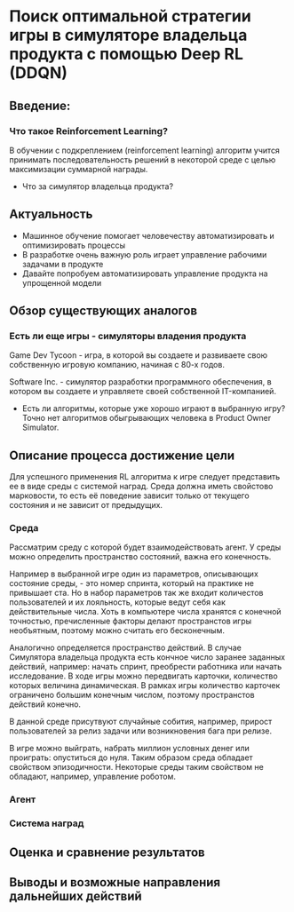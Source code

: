 # Поиск оптимальной стратегии игры в симуляторе владельца продукта с помощью Deep RL (DDQN)
<!-- Применение DDQN в симуляторе владельца продукта: оптимизация стратегий с помощью обучения с подкреплением (Chat GPT 4 version)-->

## Введение:

### Что такое Reinforcement Learning?

В обучении с подкреплением (reinforcement learning)
алгоритм учится 
принимать последовательность решений
в некоторой среде 
с целью максимизации суммарной награды.

* Что за симулятор владельца продукта?



## Актуальность

* Машинное обучение помогает человечеству автоматизировать и оптимизировать процессы
* В разработке очень важную роль играет управление рабочими задачами в продукте
* Давайте попробуем автоматизировать управление продукта на упрощенной модели

## Обзор существующих аналогов

### Есть ли еще игры - симуляторы владения продукта
Game Dev Tycoon - игра, в которой вы создаете и развиваете свою собственную игровую компанию, начиная с 80-х годов.
<!--- Создается множество игр. Сами игры описыаются характеристиками тема, жанр, масштаб, технологии -->
Software Inc. - симулятор разработки программного обеспечения, в котором вы создаете и управляете своей собственной IT-компанией.
<!-- Очень сильный упор на реализм. -->

* Есть ли алгоритмы, которые уже хорошо играют в выбранную игру?
Точно нет алгоритмов обыгрывающих человека в Product Owner Simulator.

## Описание процесса достижение цели

Для успешного применения RL алгоритма к игре следует представить ее в виде среды с системой наград.
Среда должна иметь свойстово марковости, то есть её поведение зависит только от текущего состояния и не зависит от предыдущих.

### Среда
Рассматрим среду с которой будет взаимодействовать агент.
У среды можно определить пространство состояний, важна его конечность.
<!-- Скачек от пространства состояний к параметрам -->
Например в выбранной игре один из параметров, описывающих состояние среды, - это номер спринта, который на практике не привышает ста.
Но в набор параметров так же входит количестов пользователей и их лояльность, которые ведут себя как действительные числа.
Хоть в компьютере числа хранятся с конечной точностью, пречисленные факторы делают пространстов игры необъятным, поэтому можно считать его бесконечным.

Аналогично определяется пространство действий.
В случае Симулятора владельца продукта есть кончное число заранее заданных действий, например: начать спринт, преобрести работника или начать исследование.
В ходе игры можно передвигать карточки, количество которых величина динамическая.
В рамках игры количество карточек ограничено большим конечным числом, поэтому пространстов действий конечно.

В данной среде присутвуют случайные собития, например, прирост пользователей за релиз задачи или возникновения бага при релизе.

В игре можно выйграть, набрать миллион условных денег или проиграть: опуститься до нуля.
Таким образом среда обладает свойством эпизодичности.
Некоторые среды таким свойством не обладают, например, управление роботом.

### Агент

### Система наград


## Оценка и сравнение результатов

## Выводы и возможные направления дальнейших действий